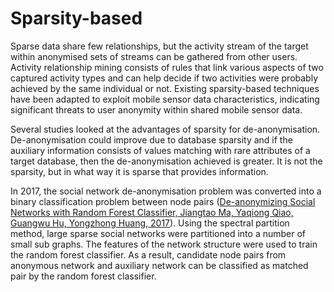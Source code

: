 # Sparsity-based

Sparse data share few relationships, but the activity stream of the target within anonymised sets of streams can be gathered from other users. Activity relationship mining consists of rules that link various aspects of two captured activity types and can help decide if two activities were probably achieved by the same individual or not. Existing sparsity-based techniques have been adapted to exploit mobile sensor data characteristics, indicating significant threats to user anonymity within shared mobile sensor data.

Several studies looked at the advantages of sparsity for de-anonymisation. De-anonymisation could improve due to database sparsity and if the auxiliary information consists of values matching with rare attributes of a target database, then the de-anonymisation achieved is greater. It is not the sparsity, but in what way it is sparse that provides information.

In 2017, the social network de-anonymisation problem was converted into a binary classification problem between node pairs ([De-anonymizing Social Networks with Random Forest Classifier, Jiangtao Ma, Yaqiong Qiao, Guangwu Hu, Yongzhong Huang, 2017](https://ieeexplore.ieee.org/stamp/stamp.jsp?tp=&arnumber=8051053)). Using the spectral partition method, large sparse social networks were partitioned into a number of small sub graphs. The features of the network structure were used to train the random forest classifier. As a result, candidate node pairs from anonymous network and auxiliary network can be classified as matched pair by the random forest classifier.

